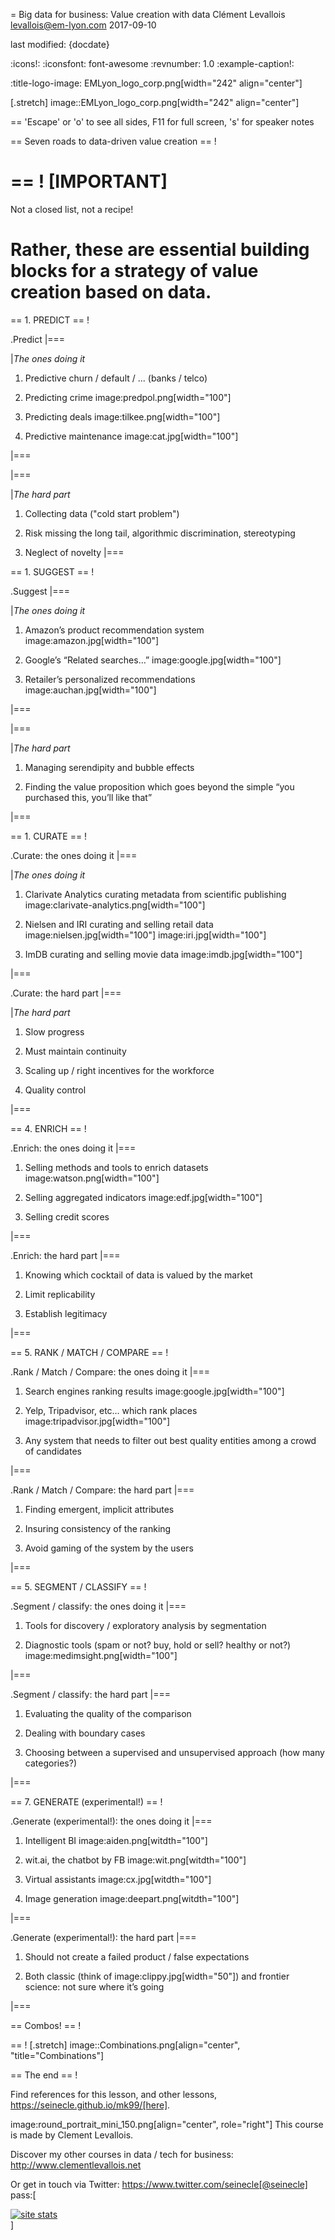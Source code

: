 = Big data for business: Value creation with data
Clément Levallois <levallois@em-lyon.com>
2017-09-10

last modified: {docdate}

:icons!:
:iconsfont:   font-awesome
:revnumber: 1.0
:example-caption!:

:title-logo-image: EMLyon_logo_corp.png[width="242" align="center"]

[.stretch]
image::EMLyon_logo_corp.png[width="242" align="center"]


==  'Escape' or 'o' to see all sides, F11 for full screen, 's' for speaker notes


==  Seven roads to data-driven value creation
==  !

==  !
[IMPORTANT]
====
Not a closed list, not a recipe!

Rather, these are essential building blocks for a strategy of value creation based on data.
====

==  1. PREDICT
==  !

.Predict
|===


|*The ones doing it*

1. Predictive churn / default / ... (banks / telco)

2. Predicting crime image:predpol.png[width="100"]

3. Predicting deals image:tilkee.png[width="100"]

4. Predictive maintenance image:cat.jpg[width="100"]

|===

|===

|*The hard part*

1. Collecting data ("cold start problem")

2. Risk missing the long tail, algorithmic discrimination, stereotyping

3. Neglect of novelty
|===




==  1. SUGGEST
==  !

.Suggest
|===


|*The ones doing it*

1. Amazon’s product recommendation system image:amazon.jpg[width="100"]

2. Google’s “Related searches…” image:google.jpg[width="100"]

3. Retailer’s personalized recommendations image:auchan.jpg[width="100"]

|===

|===

|*The hard part*

1. Managing serendipity and bubble effects

2. Finding the value proposition which goes beyond the simple “you purchased this, you’ll like that”

|===


==  1. CURATE
==  !


.Curate: the ones doing it
|===

|*The ones doing it*

1. Clarivate Analytics curating metadata from scientific publishing image:clarivate-analytics.png[width="100"]

2. Nielsen and IRI curating and selling retail data image:nielsen.jpg[width="100"] image:iri.jpg[width="100"]

3. ImDB curating and selling movie data image:imdb.jpg[width="100"]

|===


.Curate: the hard part
|===

|*The hard part*

1. Slow progress

2. Must maintain continuity

3. Scaling up / right incentives for the workforce

4. Quality control

|===


==  4. ENRICH
==  !

.Enrich: the ones doing it
|===

1. Selling methods and tools to enrich datasets image:watson.png[width="100"]

2. Selling aggregated indicators image:edf.jpg[width="100"]

3. Selling credit scores

|===

.Enrich: the hard part
|===

1. Knowing which cocktail of data is valued by the market

2. Limit replicability

3. Establish legitimacy

|===


==  5. RANK / MATCH / COMPARE
==  !

.Rank / Match / Compare: the ones doing it
|===

1. Search engines ranking results image:google.jpg[width="100"]

2. Yelp, Tripadvisor, etc… which rank places image:tripadvisor.jpg[width="100"]

3. Any system that needs to filter out best quality entities among a crowd of candidates

|===

.Rank / Match / Compare: the hard part
|===

1. Finding emergent, implicit attributes

2. Insuring consistency of the ranking

3. Avoid gaming of the system by the users

|===


==  5. SEGMENT / CLASSIFY
==  !

.Segment / classify: the ones doing it
|===

1. Tools for discovery / exploratory analysis by segmentation

2. Diagnostic tools (spam or not? buy, hold or sell? healthy or not?) image:medimsight.png[width="100"]

|===

.Segment / classify: the hard part
|===
1. Evaluating the quality of the comparison

2. Dealing with boundary cases

3. Choosing between a supervised and unsupervised approach (how many categories?)

|===


==  7. GENERATE (experimental!)
==  !

.Generate (experimental!): the ones doing it
|===

1. Intelligent BI image:aiden.png[witdth="100"]

2. wit.ai, the chatbot by FB image:wit.png[witdth="100"]

3. Virtual assistants image:cx.jpg[witdth="100"]

4. Image generation image:deepart.png[witdth="100"]

|===

.Generate (experimental!): the hard part
|===

1. Should not create a failed product / false expectations

2. Both classic (think of image:clippy.jpg[width="50"]) and frontier science: not sure where it’s going

|===


==  Combos!
==  !

==  !
[.stretch]
image::Combinations.png[align="center", "title="Combinations"]




==  The end
==  !

Find references for this lesson, and other lessons, https://seinecle.github.io/mk99/[here].

image:round_portrait_mini_150.png[align="center", role="right"]
This course is made by Clement Levallois.

Discover my other courses in data / tech for business: http://www.clementlevallois.net

Or get in touch via Twitter: https://www.twitter.com/seinecle[@seinecle]
pass:[    <!-- Start of StatCounter Code for Default Guide -->
    <script type="text/javascript">
        var sc_project = 11411204;
        var sc_invisible = 1;
        var sc_security = "11411204";
        var scJsHost = (("https:" == document.location.protocol) ?
            "https://secure." : "http://www.");
        document.write("<sc" + "ript type='text/javascript' src='" +
            scJsHost +
            "statcounter.com/counter/counter.js'></" + "script>");
    </script>
    <noscript><div class="statcounter"><a title="site stats"
    href="http://statcounter.com/" target="_blank"><img
    class="statcounter"
    src="//c.statcounter.com/11411204/0/11411204/1/" alt="site
    stats"></a></div></noscript>
    <!-- End of StatCounter Code for Default Guide -->]
